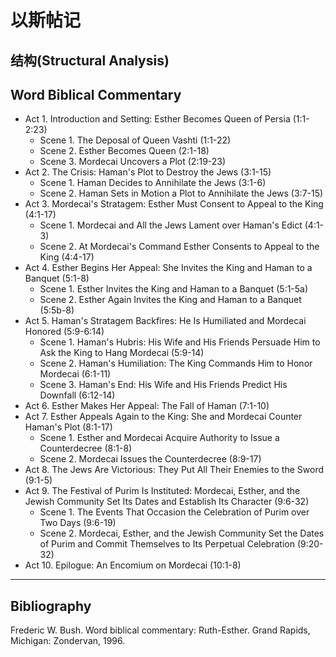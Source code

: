 # 以斯帖记

## 结构(Structural Analysis)

Word Biblical Commentary
---
- Act 1. Introduction and Setting: Esther Becomes Queen of Persia (1:1-2:23)
    - Scene 1. The Deposal of Queen Vashti (1:1-22)
    - Scene 2. Esther Becomes Queen (2:1-18)
    - Scene 3. Mordecai Uncovers a Plot (2:19-23)
- Act 2. The Crisis: Haman's Plot to Destroy the Jews (3:1-15)
    - Scene 1. Haman Decides to Annihilate the Jews (3:1-6)
    - Scene 2. Haman Sets in Motion a Plot to Annihilate the Jews (3:7-15)
- Act 3. Mordecai's Stratagem: Esther Must Consent to Appeal to the King (4:1-17)
    - Scene 1. Mordecai and All the Jews Lament over Haman's Edict (4:1-3)
    - Scene 2. At Mordecai's Command Esther Consents to Appeal to the King (4:4-17)
- Act 4. Esther Begins Her Appeal: She Invites the King and Haman to a Banquet (5:1-8)
    - Scene 1. Esther Invites the King and Haman to a Banquet (5:1-5a)
    - Scene 2. Esther Again Invites the King and Haman to a Banquet (5:5b-8)
- Act 5. Haman's Stratagem Backfires: He Is Humiliated and Mordecai Honored (5:9-6:14)
    - Scene 1. Haman's Hubris: His Wife and His Friends Persuade Him to Ask the King to Hang Mordecai (5:9-14)
    - Scene 2. Haman's Humiliation: The King Commands Him to Honor Mordecai (6:1-11)
    - Scene 3. Haman's End: His Wife and His Friends Predict His Downfall (6:12-14)
- Act 6. Esther Makes Her Appeal: The Fall of Haman (7:1-10)
- Act 7. Esther Appeals Again to the King: She and Mordecai Counter Haman's Plot (8:1-17)
    - Scene 1. Esther and Mordecai Acquire Authority to Issue a Counterdecree (8:1-8)
    - Scene 2. Mordecai Issues the Counterdecree (8:9-17)
- Act 8. The Jews Are Victorious: They Put All Their Enemies to the Sword (9:1-5)
- Act 9. The Festival of Purim Is Instituted: Mordecai, Esther, and the Jewish Community Set Its Dates and Establish Its Character (9:6-32)
    - Scene 1. The Events That Occasion the Celebration of Purim over Two Days (9:6-19)
    - Scene 2. Mordecai, Esther, and the Jewish Community Set the Dates of Purim and Commit Themselves to Its Perpetual Celebration (9:20-32)
- Act 10. Epilogue: An Encomium on Mordecai (10:1-8)
---

## Bibliography

Frederic W. Bush. Word biblical commentary: Ruth-Esther. Grand Rapids, Michigan: Zondervan, 1996.
